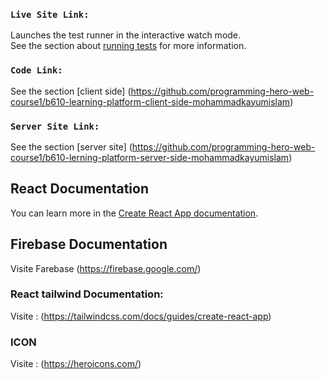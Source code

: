 ### `Live Site Link:`

Launches the test runner in the interactive watch mode.\
See the section about [running tests](https://facebook.github.io/create-react-app/docs/running-tests) for more information.

### `Code Link:`

See the section [client side] (https://github.com/programming-hero-web-course1/b610-learning-platform-client-side-mohammadkayumislam)

### `Server Site Link:`

See the section [server site] (https://github.com/programming-hero-web-course1/b610-lerning-platform-server-side-mohammadkayumislam)

## React Documentation

You can learn more in the [Create React App documentation](https://facebook.github.io/create-react-app/docs/getting-started).

## Firebase Documentation

Visite Farebase (https://firebase.google.com/)

### React tailwind Documentation:

Visite : (https://tailwindcss.com/docs/guides/create-react-app)

### ICON

Visite : (https://heroicons.com/)
